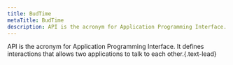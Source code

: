 ```yaml
---
title: BudTime
metaTitle: BudTime
description: API is the acronym for Application Programming Interface. It defines interactions that allows two applications to talk to each other.
---
```


API is the acronym for Application Programming Interface. It defines interactions that allows two applications to talk to each other.{.text-lead}